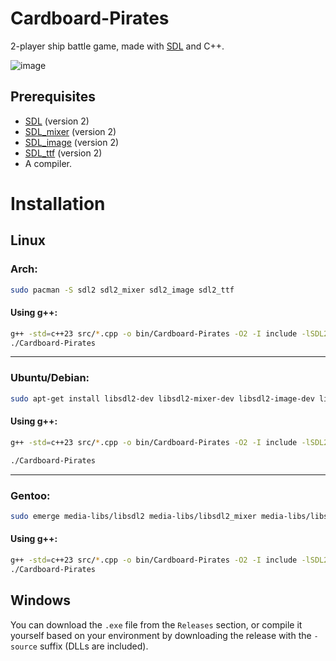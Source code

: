 # Cardboard-Pirates
2-player ship battle game, made with [SDL](https://github.com/libsdl-org/SDL) and C++.

![image](https://github.com/user-attachments/assets/9427135b-6422-48ca-ab22-38e2036a3f70)

## Prerequisites
- [SDL](https://github.com/libsdl-org/SDL) (version 2)
- [SDL_mixer](https://github.com/libsdl-org/SDL_mixer) (version 2)
- [SDL_image](https://github.com/libsdl-org/SDL_image) (version 2)
- [SDL_ttf](https://github.com/libsdl-org/SDL_ttf) (version 2)
- A compiler.

# Installation
## Linux
### Arch:
```bash
sudo pacman -S sdl2 sdl2_mixer sdl2_image sdl2_ttf
```
#### Using g++:
```bash
g++ -std=c++23 src/*.cpp -o bin/Cardboard-Pirates -O2 -I include -lSDL2 -lSDL2_image -lSDL2_ttf -lSDL2_mixer -ldl && cd bin
./Cardboard-Pirates

```
---
### Ubuntu/Debian:
```bash
sudo apt-get install libsdl2-dev libsdl2-mixer-dev libsdl2-image-dev libsdl2-ttf-dev
```
#### Using g++:
```bash
g++ -std=c++23 src/*.cpp -o bin/Cardboard-Pirates -O2 -I include -lSDL2 -lSDL2_image -lSDL2_ttf -lSDL2_mixer -ldl && cd bin

./Cardboard-Pirates
```
---

### Gentoo:
```bash
sudo emerge media-libs/libsdl2 media-libs/libsdl2_mixer media-libs/libsdl2_image media-libs/libsdl2_ttf
```
#### Using g++:
```bash
g++ -std=c++23 src/*.cpp -o bin/Cardboard-Pirates -O2 -I include -lSDL2 -lSDL2_image -lSDL2_ttf -lSDL2_mixer -ldl && cd bin
./Cardboard-Pirates
```
## Windows
You can download the `.exe` file from the `Releases` section, or compile it yourself based on your environment by downloading the release with the `-source` suffix (DLLs are included).
